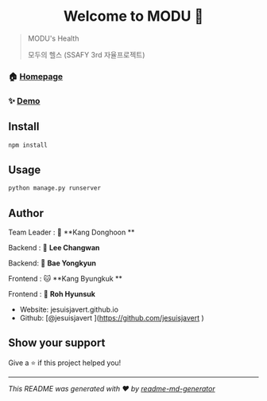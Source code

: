 <h1 align="center">Welcome to MODU 👋</h1>
<p>
</p>


> MODU's Health
>
> 모두의 헬스 (SSAFY 3rd 자율프로젝트)

### 🏠 [Homepage](github.com/jesuisjavert/MODU  )

### ✨ [Demo](modu.jesuisjavert.com)

## Install

```sh
npm install
```

## Usage

```sh
python manage.py runserver
```

## Author

Team Leader : 🐯 **Kang Donghoon **

Backend : 🐶 **Lee Changwan**

Backend: 🐺 **Bae Yongkyun**

Frontend : 🐱 **Kang Byungkuk **

Frontend : 🦁 **Roh Hyunsuk**

* Website:  jesuisjavert.github.io   
* Github: [@jesuisjavert   \](https://github.com/jesuisjavert   \)



## Show your support

Give a ⭐️ if this project helped you!

***
_This README was generated with ❤️ by [readme-md-generator](https://github.com/kefranabg/readme-md-generator)_